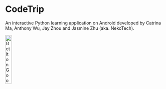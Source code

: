 # CodeTrip

An interactive Python learning application on Android developed by Catrina Ma, Anthony Wu, Jay Zhou and Jasmine Zhu (aka. NekoTech). 


<a href='https://play.google.com/store/apps/details?id=com.mtr.codetrip.codetrip&pcampaignid=MKT-Other-global-all-co-prtnr-py-PartBadge-Mar2515-1'><img alt='Get it on Google Play' src='https://play.google.com/intl/en_us/badges/images/generic/en_badge_web_generic.png' width='20%'/></a>
